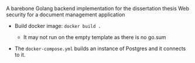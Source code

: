 
A barebone Golang backend implementation for the dissertation thesis
Web security for a document management application

- Build docker image: `docker build .`
    - It may not run on the empty template as there is no go.sum

- The `docker-compose.yml` builds an instance of Postgres and it connects to it.
